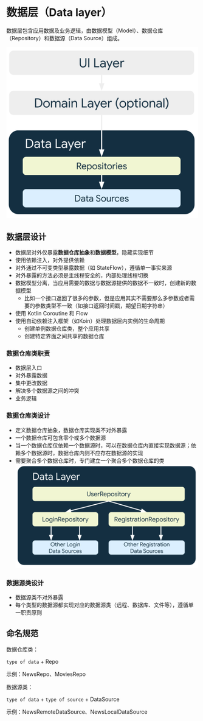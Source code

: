 # 数据层（Data layer）

数据层包含应用数据及业务逻辑，由数据模型（Model）、数据仓库（Repository）和数据源（Data Source）组成。

<img 
    src="/Android/Architecture/assets/mad-arch-overview-data.png"
    alt="Architecture Data"
    width="666">

## 数据层设计

* 数据层对外仅暴露**数据仓库抽象**和**数据模型**，隐藏实现细节
* 使用依赖注入，对外提供依赖
* 对外通过不可变类型暴露数据（如 StateFlow），遵循单一事实来源
* 对外暴露的方法必须是主线程安全的，内部处理线程切换
* 数据模型分离，当应用需要的数据与数据源提供的数据不一致时，创建新的数据模型
  * 比如一个接口返回了很多的参数，但是应用其实不需要那么多参数或者需要的参数类型不一致（如接口返回时间戳，期望日期字符串）
* 使用 Kotlin Coroutine 和 Flow
* 使用自动依赖注入框架（如Koin）处理数据层内实例的生命周期
  * 创建单例数据仓库类，整个应用共享
  * 创建特定界面之间共享的数据仓库

### 数据仓库类职责

* 数据层入口
* 对外暴露数据
* 集中更改数据
* 解决多个数据源之间的冲突
* 业务逻辑

### 数据仓库类设计

* 定义数据仓库抽象，数据仓库实现类不对外暴露
* 一个数据仓库可包含零个或多个数据源
* 当一个数据仓库仅依赖一个数据源时，可以在数据仓库内直接实现数据源；依赖多个数据源时，数据仓库内则不应存在数据源的实现
* 需要聚合多个数据仓库时，专门建立一个聚合多个数据仓库的类
<img 
    src="/Android/Architecture/assets/mad-arch-data-multiple-repos.png"
    alt="Architecture Data"
    width="666">

### 数据源类设计

* 数据源类不对外暴露
* 每个类型的数据源都实现对应的数据源类（远程、数据库、文件等），遵循单一职责原则

## 命名规范

数据仓库类：

`type of data` + Repo

示例：NewsRepo、MoviesRepo

数据源类：

`type of data` + `type of source` + DataSource

示例：NewsRemoteDataSource、NewsLocalDataSource
